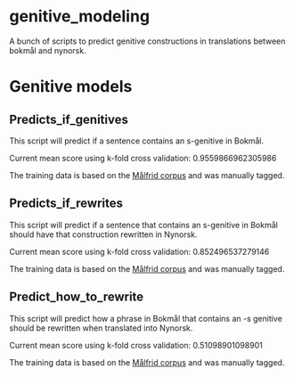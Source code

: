# genitive_modeling
A bunch of scripts to predict genitive constructions in translations between bokmål and nynorsk.

# Genitive models

## Predicts_if_genitives

This script will predict if a sentence contains an s-genitive in Bokmål.

Current mean score using k-fold cross validation: 0.9559866962305986

The training data is based on the [Målfrid corpus](https://www.nb.no/sprakbanken/ressurskatalog/oai-nb-no-sbr-69/#corpus-info) and was manually tagged.

## Predicts_if_rewrites

This script will predict if a sentence that contains an s-genitive in Bokmål should have that construction rewritten in Nynorsk.

Current mean score using k-fold cross validation: 0.852496537279146

The training data is based on the [Målfrid corpus](https://www.nb.no/sprakbanken/ressurskatalog/oai-nb-no-sbr-69/#corpus-info) and was manually tagged.

## Predict_how_to_rewrite

This script will predict how a phrase in Bokmål that contains an -s genitive should be rewritten when translated into Nynorsk.

Current mean score using k-fold cross validation: 0.51098901098901

The training data is based on the [Målfrid corpus](https://www.nb.no/sprakbanken/ressurskatalog/oai-nb-no-sbr-69/#corpus-info) and was manually tagged.